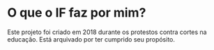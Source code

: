 # O que o IF faz por mim?

Este projeto foi criado em 2018 durante os protestos contra cortes na educação. Está arquivado por ter cumprido seu propósito.
